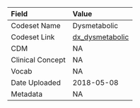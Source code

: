 |Field            |Value           |
|:----------------|:---------------|
|Codeset Name     |Dysmetabolic    |
|Codeset Link     |[dx_dysmetabolic](https://github.com/PEDSnet/Variable-Dictionary/blob/main/conditions/dx_dysmetabolic.csv)|
|CDM              |NA              |
|Clinical Concept |NA              |
|Vocab            |NA              |
|Date Uploaded    |2018-05-08      |
|Metadata         |NA              |
